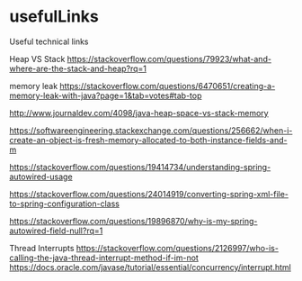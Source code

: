 # usefulLinks
Useful technical links

Heap VS Stack
https://stackoverflow.com/questions/79923/what-and-where-are-the-stack-and-heap?rq=1

memory leak
https://stackoverflow.com/questions/6470651/creating-a-memory-leak-with-java?page=1&tab=votes#tab-top

http://www.journaldev.com/4098/java-heap-space-vs-stack-memory

https://softwareengineering.stackexchange.com/questions/256662/when-i-create-an-object-is-fresh-memory-allocated-to-both-instance-fields-and-m

https://stackoverflow.com/questions/19414734/understanding-spring-autowired-usage

https://stackoverflow.com/questions/24014919/converting-spring-xml-file-to-spring-configuration-class

https://stackoverflow.com/questions/19896870/why-is-my-spring-autowired-field-null?rq=1

Thread Interrupts
https://stackoverflow.com/questions/2126997/who-is-calling-the-java-thread-interrupt-method-if-im-not
https://docs.oracle.com/javase/tutorial/essential/concurrency/interrupt.html
